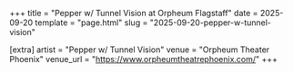 +++
title = "Pepper w/ Tunnel Vision at Orpheum Flagstaff"
date = 2025-09-20
template = "page.html"
slug = "2025-09-20-pepper-w-tunnel-vision"

[extra]
artist = "Pepper w/ Tunnel Vision"
venue = "Orpheum Theater Phoenix"
venue_url = "https://www.orpheumtheatrephoenix.com/"
+++
